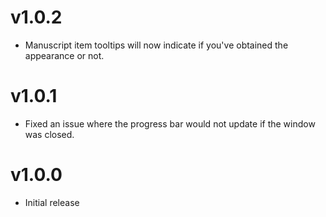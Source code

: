 # v1.0.2
* Manuscript item tooltips will now indicate if you've obtained the appearance or not.

# v1.0.1
* Fixed an issue where the progress bar would not update if the window was closed.

# v1.0.0
* Initial release
